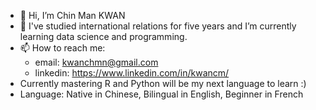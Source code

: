 - 👋 Hi, I’m Chin Man KWAN
- 👀 I've studied international relations for five years and I’m currently learning data science and programming.
- 📫 How to reach me:
  - email: kwanchmn@gmail.com
  - linkedin: https://www.linkedin.com/in/kwancm/
- Currently mastering R and Python will be my next language to learn :)
- Language: Native in Chinese, Bilingual in English, Beginner in French

<!---
kwanchmn/kwanchmn is a ✨ special ✨ repository because its `README.md` (this file) appears on your GitHub profile.
You can click the Preview link to take a look at your changes.
--->
